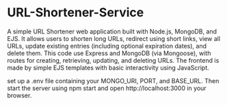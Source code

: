 # URL-Shortener-Service
A simple URL Shortener web application built with Node.js, MongoDB, and EJS. 
It allows users to shorten long URLs, redirect using short links, view all URLs, update existing entries (including optional expiration dates), and delete them. 
This code use Express and MongoDB (via Mongoose), with routes for creating, retrieving, updating, and deleting URLs.
The frontend is made by simple EJS templates with basic interactivity using JavaScript. 

set up a .env file containing your MONGO_URI, PORT, and BASE_URL. Then start the server using npm start and open http://localhost:3000 in your browser.
